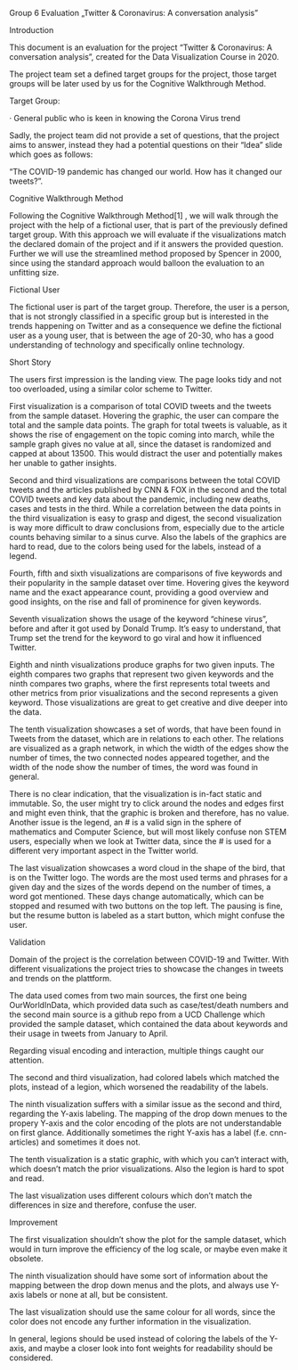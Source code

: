 Group 6 Evaluation
„Twitter & Coronavirus: A conversation analysis”
 
 
Introduction
 
This document is an evaluation for the project “Twitter & Coronavirus: A conversation analysis”, created for the Data Visualization Course in 2020.
 
The project team set a defined target groups for the project, those target groups will be later used by us for the Cognitive Walkthrough Method.
 
Target Group:
 
·  	General public who is keen in knowing the Corona Virus trend
 
Sadly, the project team did not provide a set of questions, that the project aims to answer, instead they had a potential questions on their “Idea” slide which goes as follows:
 
“The COVID-19 pandemic has changed our world. How has it changed our tweets?”.
 
Cognitive Walkthrough Method
 
Following the Cognitive Walkthrough Method[1] , we will walk through the project with the help of a fictional user, that is part of the previously defined target group. With this approach we will evaluate if the visualizations match the declared domain of the project and if it answers the provided question. Further we will use the streamlined method proposed by Spencer in 2000, since using the standard approach would balloon the evaluation to an unfitting size.
 
Fictional User
 
The fictional user is part of the target group. Therefore, the user is a person, that is not strongly classified in a specific group but is interested in the trends happening on Twitter and as a consequence we define the fictional user as a young user, that is between the age of 20-30, who has a good understanding of technology and specifically online technology.
 
 
 
Short Story
 
The users first impression is the landing view. The page looks tidy and not too overloaded, using a similar color scheme to Twitter. 
 
First visualization is a comparison of total COVID tweets and the tweets from the sample dataset. Hovering the graphic, the user can compare the total and the sample data points. The graph for total tweets is valuable, as it shows the rise of engagement on the topic coming into march, while the sample graph gives no value at all, since the dataset is randomized and capped at about 13500. This would distract the user and potentially makes her unable to gather insights.

Second and third visualizations are comparisons between the total COVID tweets and the articles published by CNN & FOX in the second and the total COVID tweets and key data about the pandemic, including new deaths, cases and tests in the third.
While a correlation between the data points in the third visualization is easy to grasp and digest, the second visualization is way more difficult to draw conclusions from, especially due to the article counts behaving similar to a sinus curve. Also the labels of the graphics are hard to read, due to the colors being used for the labels, instead of a legend.

Fourth, fifth and sixth visualizations are comparisons of five keywords and their popularity in the sample dataset over time. Hovering gives the keyword name and the exact appearance count, providing a good overview and good insights, on the rise and fall of prominence for given keywords.

Seventh visualization shows the usage of the keyword “chinese virus”, before and after it got used by Donald Trump. It’s easy to understand, that Trump set the trend for the keyword to go viral and how it influenced Twitter.

Eighth and ninth visualizations produce graphs for two given inputs. The eighth  compares two graphs that represent two given keywords and the ninth compares two graphs, where the first represents total tweets and other metrics from prior visualizations and the second represents a given keyword. 
Those visualizations are great to get creative and dive deeper into the data.

The tenth visualization showcases a set of words, that have been found in Tweets from the dataset, which are in relations to each other. The relations are visualized as a graph network, in which the width of the edges show the number of times, the two connected nodes appeared together, and the width of the node show the number of times, the word was found in general.


There is no clear indication, that the visualization is in-fact static and immutable. So, the user might try to click around the nodes and edges first and might even think, that the graphic is broken and therefore, has no value.
Another issue is the legend, an  # is a valid sign in the sphere of mathematics and Computer Science, but will most likely confuse non STEM users, especially when we look at Twitter data, since the # is used for a different very important aspect in the Twitter world.

The last visualization showcases a word cloud in the shape of the bird, that is on the Twitter logo. The words are the most used terms and phrases for a given day and the sizes of the words depend on the number of times, a word got mentioned.
These days change automatically, which can be stopped and resumed with two buttons on the top left.
The pausing is fine, but the resume button is labeled as a start button, which might confuse the user.


Validation

Domain of the project is the correlation between COVID-19 and Twitter. With different visualizations the project tries to showcase the changes in tweets and trends on the plattform.

The data used comes from two main sources, the first one being OurWorldInData, which provided data such as case/test/death numbers and the second main source is a github repo from a UCD Challenge which provided the sample dataset, which contained the data about keywords and their usage in tweets from January to April.

Regarding visual encoding and interaction, multiple things caught our attention.

The second and third visualization, had colored labels which matched the plots, instead of a legion, which worsened the readability of the labels.

The ninth visualization suffers with a similar issue as the second and third, regarding the Y-axis labeling.
The mapping of the drop down menues to the propery Y-axis and the color encoding of the plots are not understandable on first glance. Additionally sometimes the right Y-axis has a label (f.e. cnn-articles) and sometimes it does not.

The tenth visualization is a static graphic, with which you can’t interact with, which doesn’t match the prior visualizations. Also the legion is hard to spot and read.

The last visualization uses different colours which don’t match the differences in size and therefore, confuse the user.


Improvement

The first visualization shouldn’t show the plot for the sample dataset, which would in turn improve the efficiency of the log scale, or maybe even make it obsolete.

The ninth visualization should have some sort of information about the mapping between the drop down menus and the plots, and always use Y-axis labels or none at all, but be consistent.

The last visualization should use the same colour for all words, since the color does not encode any further information in the visualization.

In general, legions should be used instead of coloring the labels of the Y-axis, and maybe a closer look into font weights for readability should be considered.






 
 
 
 
 

